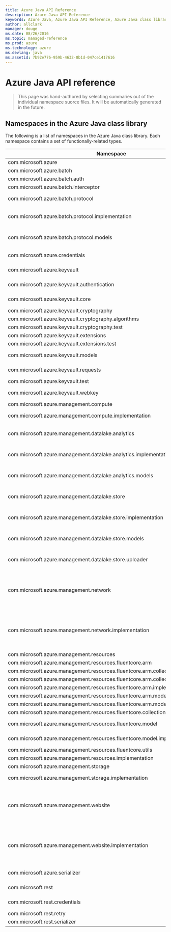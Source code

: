 ```yaml
---
title: Azure Java API Reference
description: Azure Java API Reference
keywords: Azure Java, Azure Java API Reference, Azure Java class library
author: allclark
manager: douge
ms.date: 08/26/2016
ms.topic: managed-reference
ms.prod: azure
ms.technology: azure
ms.devlang: java
ms.assetid: 7b92e776-959b-4632-8b1d-047ce1417616
---
```


# Azure Java API reference

> This page was hand-authored by selecting summaries out of the individual namespace suorce files.
> It will be automatically generated in the future.

## Namespaces in the Azure Java class library

The following is a list of namespaces in the Azure Java class library. Each namespace contains a set of functionally-related types.

<table class="table table-bordered table-striped table-condensed">
<thead>
   <tr>
      <th>Namespace</th>
      <th>Description</th>
   </tr>
</thead>
<tr>
   <td>com.microsoft.azure</td>
   <td>This package contains the `com.microsoft.azure._azure` rollup client.
   </td>
</tr>
<tr>
   <td>com.microsoft.azure.batch</td>
   <td>This package contains the classes for `com.microsoft.azure.batch._batch_client`.
   </td>
</tr>
<tr>
   <td>com.microsoft.azure.batch.auth</td>
   <td>
   </td>
</tr>
<tr>
   <td>com.microsoft.azure.batch.interceptor</td>
   <td>
   </td>
</tr>
<tr>
   <td>com.microsoft.azure.batch.protocol</td>
   <td>This package contains the classes for `com.microsoft.azure.batch.protocol._batch_service_client`.
   A client for issuing REST requests to the `com.microsoft.azure._azure` Batch service.
   </td>
</tr>
<tr>
   <td>com.microsoft.azure.batch.protocol.implementation</td>
   <td>This package contains the implementation classes for `com.microsoft.azure.batch.protocol._batch_service_client`.
   A client for issuing REST requests to the `com.microsoft.azure._azure`
   </td>
</tr>
<tr>
   <td>com.microsoft.azure.batch.protocol.models</td>
   <td>This package contains the models classes for `com.microsoft.azure.batch.protocol._batch_service_client`.
   A client for issuing REST requests to the `com.microsoft.azure._azure` Batch service.
   </td>
</tr>
<tr>
   <td>com.microsoft.azure.credentials</td>
   <td>The package provides 2 credential classes that work with AutoRest generated `com.microsoft.azure._azure` clients for authentication purposes through `com.microsoft.azure._azure`.
   </td>
</tr>
<tr>
   <td>com.microsoft.azure.keyvault</td>
   <td>This package contains the classes for `com.microsoft.azure.keyvault._key_vault_client`. Performs cryptographic key operations and vault operations against the Key Vault service.
   </td>
</tr>
<tr>
   <td>com.microsoft.azure.keyvault.authentication</td>
   <td>This package contains the classes for `com.microsoft.azure.keyvault._key_vault_client`. Performs cryptographic key operations and vault operations against the Key Vault service.
   </td>
</tr>
<tr>
   <td>com.microsoft.azure.keyvault.core</td>
   <td>This package contains the interface for `com.microsoft.azure.keyvault.core._i_key` and `com.microsoft.azure.keyvault.core._i_key_resolver`.
   </td>
</tr>
<tr>
   <td>com.microsoft.azure.keyvault.cryptography</td>
   <td>
   </td>
</tr>
<tr>
   <td>com.microsoft.azure.keyvault.cryptography.algorithms</td>
   <td>
   </td>
</tr>
<tr>
   <td>com.microsoft.azure.keyvault.cryptography.test</td>
   <td>
   </td>
</tr>
<tr>
   <td>com.microsoft.azure.keyvault.extensions</td>
   <td>
   </td>
</tr>
<tr>
   <td>com.microsoft.azure.keyvault.extensions.test</td>
   <td>
   </td>
</tr>
<tr>
   <td>com.microsoft.azure.keyvault.models</td>
   <td>This package contains the models classes for `com.microsoft.azure.keyvault._key_vault_client`. Performs cryptographic key operations and vault operations against the Key Vault service.
   </td>
</tr>
<tr>
   <td>com.microsoft.azure.keyvault.requests</td>
   <td>This package contains the classes for `com.microsoft.azure.keyvault._key_vault_client`. Performs cryptographic key operations and vault operations against the Key Vault service.
   </td>
</tr>
<tr>
   <td>com.microsoft.azure.keyvault.test</td>
   <td>
   </td>
</tr>
<tr>
   <td>com.microsoft.azure.keyvault.webkey</td>
   <td>This package contains the classes for `com.microsoft.azure.keyvault._key_vault_client`. Performs cryptographic key operations and vault operations against the Key Vault service.
   </td>
</tr>
<tr>
   <td>com.microsoft.azure.management.compute</td>
   <td>This package contains the classes for ComputeManagementClient. The Compute Management Client.
   </td>
</tr>
<tr>
   <td>com.microsoft.azure.management.compute.implementation</td>
   <td>This package contains the implementation classes for ComputeManagementClient. The Compute Management Client.
   </td>
</tr>
<tr>
   <td>com.microsoft.azure.management.datalake.analytics</td>
   <td>This package contains the classes for `com.microsoft.azure.management.datalake.analytics._data_lake_analytics_catalog_management_client`. Creates an `com.microsoft.azure._azure` Data Lake Analytics catalog client.
   </td>
</tr>
<tr>
   <td>com.microsoft.azure.management.datalake.analytics.implementation</td>
   <td>This package contains the implementation classes for `com.microsoft.azure.management.datalake.analytics._data_lake_analytics_catalog_management_client`. Creates an `com.microsoft.azure._azure` Data Lake Analytics catalog client.
   </td>
</tr>
<tr>
   <td>com.microsoft.azure.management.datalake.analytics.models</td>
   <td>This package contains the models classes for `com.microsoft.azure.management.datalake.analytics._data_lake_analytics_catalog_management_client`. Creates an `com.microsoft.azure._azure` Data Lake Analytics catalog client.
   </td>
</tr>
<tr>
   <td>com.microsoft.azure.management.datalake.store</td>
   <td>This package contains the classes for `com.microsoft.azure.management.datalake.store._data_lake_store_file_system_management_client`. Creates an `com.microsoft.azure._azure` Data Lake Store filesystem client.
   </td>
</tr>
<tr>
   <td>com.microsoft.azure.management.datalake.store.implementation</td>
   <td>This package contains the implementation classes for `com.microsoft.azure.management.datalake.store._data_lake_store_file_system_management_client`. Creates an `com.microsoft.azure._azure` Data Lake Store filesystem client.
   </td>
</tr>
<tr>
   <td>com.microsoft.azure.management.datalake.store.models</td>
   <td>This package contains the models classes for `com.microsoft.azure.management.datalake.store._data_lake_store_file_system_management_client`. Creates an `com.microsoft.azure._azure` Data Lake Store filesystem client.
   </td>
</tr>
<tr>
   <td>com.microsoft.azure.management.datalake.store.uploader</td>
   <td>This package contains the classes for `com.microsoft.azure.management.datalake.store.uploader._data_lake_store_uploader`. The client used to efficiently and rapidly upload files into an `com.microsoft.azure._azure` Data Lake Store account.
   </td>
</tr>
<tr>
   <td>com.microsoft.azure.management.network</td>
   <td>This package contains the classes for NetworkManagementClient. The Microsoft `com.microsoft.azure._azure``com.microsoft.azure.management.network._network` management API provides a RESTful set of web services that interact with Microsoft `com.microsoft.azure._azure``com.microsoft.azure.management.network._networks` service to manage your network resrources. The API has entities that capture the relationship between an end user and the Microsoft `com.microsoft.azure._azure``com.microsoft.azure.management.network._networks` service.
   </td>
</tr>
<tr>
   <td>com.microsoft.azure.management.network.implementation</td>
   <td>This package contains the implementation classes for NetworkManagementClient. The Microsoft `com.microsoft.azure._azure``com.microsoft.azure.management.network._network` management API provides a RESTful set of web services that interact with Microsoft `com.microsoft.azure._azure``com.microsoft.azure.management.network._networks` service to manage your network resrources. The API has entities that capture the relationship between an end user and the Microsoft `com.microsoft.azure._azure``com.microsoft.azure.management.network._networks` service.
   </td>
</tr>
<tr>
   <td>com.microsoft.azure.management.resources</td>
   <td>This package contains the classes for ResourceManagementClient.
   </td>
</tr>
<tr>
   <td>com.microsoft.azure.management.resources.fluentcore.arm</td>
   <td>This package contains the base class for resource collections.
   </td>
</tr>
<tr>
   <td>com.microsoft.azure.management.resources.fluentcore.arm.collection</td>
   <td>
   </td>
</tr>
<tr>
   <td>com.microsoft.azure.management.resources.fluentcore.arm.collection.implementation</td>
   <td>
   </td>
</tr>
<tr>
   <td>com.microsoft.azure.management.resources.fluentcore.arm.implementation</td>
   <td>This package contains the implementations for ARM base classes.
   </td>
</tr>
<tr>
   <td>com.microsoft.azure.management.resources.fluentcore.arm.models</td>
   <td>This package contains the base classes for resource models.
   </td>
</tr>
<tr>
   <td>com.microsoft.azure.management.resources.fluentcore.arm.models.implementation</td>
   <td>This package contains the classes for ARM fluent core models implementation.
   </td>
</tr>
<tr>
   <td>com.microsoft.azure.management.resources.fluentcore.collection</td>
   <td>This package contains the classes for ARM fluent core models implementation.
   </td>
</tr>
<tr>
   <td>com.microsoft.azure.management.resources.fluentcore.model</td>
   <td>This package contains the base implementation classes for resource models, and their variants for creating and updating scenarios.
   </td>
</tr>
<tr>
   <td>com.microsoft.azure.management.resources.fluentcore.model.implementation</td>
   <td>This package contains the base implementation classes for resource models, and their variants for creating and updating scenarios.
   </td>
</tr>
<tr>
   <td>com.microsoft.azure.management.resources.fluentcore.utils</td>
   <td>This package contains a few utility classes for working with `com.microsoft.azure._azure` resources.
   </td>
</tr>
<tr>
   <td>com.microsoft.azure.management.resources.implementation</td>
   <td>This package contains the implementation classes for ResourceManagementClient.
   </td>
</tr>
<tr>
   <td>com.microsoft.azure.management.storage</td>
   <td>This package contains the classes for StorageManagementClient. The Storage Management Client.
   </td>
</tr>
<tr>
   <td>com.microsoft.azure.management.storage.implementation</td>
   <td>This package contains the implementation classes for StorageManagementClient. The Storage Management Client.
   </td>
</tr>
<tr>
   <td>com.microsoft.azure.management.website</td>
   <td>This package contains the classes for WebSiteManagementClient. Use these APIs to manage `com.microsoft.azure._azure` Websites resources through the `com.microsoft.azure._azure``com.microsoft.azure._resource` Manager. All task operations conform to the HTTP/1.1 protocol specification and each operation returns an x-ms-request-id header that can be used to obtain information about the request. You must make sure that requests made to these resources are secure. For more information, see <ulink url="https://msdn.microsoft.com/en-us/library/azure/dn790557.aspx">Authenticating Azure Resource Manager requests.</ulink>.
   </td>
</tr>
<tr>
   <td>com.microsoft.azure.management.website.implementation</td>
   <td>This package contains the implementation classes for WebSiteManagementClient. Use these APIs to manage `com.microsoft.azure._azure` Websites resources through the `com.microsoft.azure._azure``com.microsoft.azure._resource` Manager. All task operations conform to the HTTP/1.1 protocol specification and each operation returns an x-ms-request-id header that can be used to obtain information about the request. You must make sure that requests made to these resources are secure. For more information, see <ulink url="https://msdn.microsoft.com/en-us/library/azure/dn790557.aspx">Authenticating Azure Resource Manager requests.</ulink>.
   </td>
</tr>
<tr>
   <td>com.microsoft.azure.serializer</td>
   <td>The package contains classes that handle serialization and deserialization for the REST call payloads in `com.microsoft.azure._azure`.
   </td>
</tr>
<tr>
   <td>com.microsoft.rest</td>
   <td>The package contains the runtime classes required for AutoRest generated clients to compile and function. To learn more about AutoRest generator, see <ulink url="https://github.com/azure/autorest">https://github.com/azure/autorest</ulink>.
   </td>
</tr>
<tr>
   <td>com.microsoft.rest.credentials</td>
   <td>The package provides 2 basic credential classes that work with AutoRest generated clients for authentication purposes.
   </td>
</tr>
<tr>
   <td>com.microsoft.rest.retry</td>
   <td>The package contains classes that define the retry behaviors when an error occurs during a REST call.
   </td>
</tr>
<tr>
   <td>com.microsoft.rest.serializer</td>
   <td>The package contains classes that handle serialization and deserialization for the REST call payloads.
   </td>
</tr>
</table>